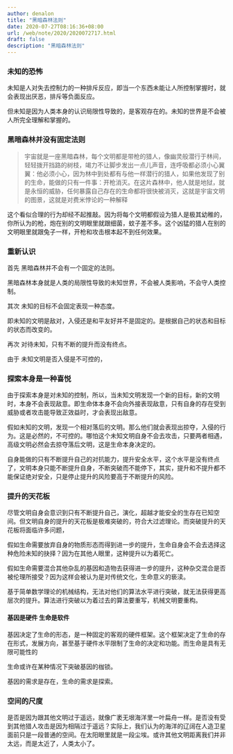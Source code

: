 ```yaml
---
author: denalon
title: "黑暗森林法则"
date: 2020-07-27T08:16:36+08:00
url: /web/note/2020/2020072717.html
draft: false
description: "黑暗森林法则"
---
```


### 未知的恐怖

未知是人对失去控制力的一种排斥反应，即当一个东西未能让人所控制掌握时，就会表现出厌恶，排斥等负面反应。

但未知是因为人类本身的认识局限性导致的，是客观存在的。未知的世界是不会被人所完全理解和掌握的。

### 黑暗森林并没有固定法则


>宇宙就是一座黑暗森林，每个文明都是带枪的猎人，像幽灵般潜行于林间，轻轻拨开挡路的树枝，竭力不让脚步发出一点儿声音，连呼吸都必须小心翼翼：他必须小心，因为林中到处都有与他一样潜行的猎人，如果他发现了别的生命，能做的只有一件事：开枪消灭。在这片森林中，他人就是地狱，就是永恒的威胁，任何暴露自己存在的生命都将很快被消灭，这就是宇宙文明的图景，这就是对费米悖论的一种解释


这个看似合理的行为却经不起推敲。因为将每个文明都假设为猎人是极其幼稚的，你所认为的枪，炮在别的文明眼里就跟细菌，蚊子差不多。这个凶猛的猎人在别的文明眼里就跟兔子一样，开枪和攻击根本起不到任何效果。


### 重新认识

首先 黑暗森林并不会有一个固定的法则。

黑暗森林本身就是人类的局限性导致的未知世界，不会被人类影响，不会守人类控制。


其次 未知的目标不会固定表现一种态度。

即未知的文明是敌对，入侵还是和平友好并不是固定的。是根据自己的状态和目标的状态而改变的。


再次 对待未知，只有不断的提升而没有终点。

由于 未知文明是否入侵是不可控的，
### 探索本身是一种喜悦

由于探索本身是对未知的控制，所以，当未知文明发现一个新的目标，新的文明时，本身不会表现敌意。即生命体本身不会向外接表现敌意，只有自身的存在受到威胁或者攻击能导致正效益时，才会表现出敌意。

假如未知的文明，发现一个相对落后的文明。那么他们就会表现出掠夺，入侵的行为。这是必然的，不可控的。哪怕这个未知文明自身不会去攻击，只要两者相遇，高级文明必然会去掠夺落后文明，这是生命本身决定的。


自身能做的只有不断提升自己的对抗能力，提升安全水平，这个水平是没有终点了，文明本身只能不断提升自身，不断突破而不能停下，其实，提升和不提升都不能保证绝对安全，只是停止提升的风险要高于不断提升的风险。

### 提升的天花板

尽管文明自身会意识到只有不断提升自己，演化，超越才能安全的生存在已知空间。但文明自身的提升的天花板是极难突破的，符合大过滤理论。而突破提升的天花板将面临许多问题，

假如生命需要放弃自身的物质形态而得到进一步的提升，生命自身会不会去选择这种危险未知的抉择？因为在其他人眼里，这种提升以为着死亡。

假如生命需要混合其他杂乱的基因和造物去获得进一步的提升，这种杂交混合是否被伦理所接受？因为这样会被认为是对传统文化，生命意义的亵渎。

基于简单数学理论的机械结构，无法对他们的算法水平进行突破，就无法获得更高层次的提升。算法进行突破以为着过去的算法要重写，机械文明要重构。


#### 基因是硬件 生命是软件

基因决定了生命的形态，是一种固定的客观的硬件框架。这个框架决定了生命的存在形式，发展方向，甚至基于硬件水平限制了生命的决定和功能。而生命是具有无限可能性的

生命或许在某种情况下突破基因的枷锁。

基因的需求是存在，生命的需求是探索。



### 空间的尺度

是否是因为跟其他文明过于遥远，就像广袤无垠海洋里一叶扁舟一样。是否没有受到其他猎人攻击是因为相隔过于遥远？实际上，我们认为的海洋的辽阔在人造卫星面前只是一段普通的空间。在太阳眼里就是一段尘埃。或许其他文明距离我们并非太远，而是太近了，人类太小了。
